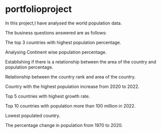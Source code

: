# portfolioproject
In this project,I have analysed the world population data.

The business questions answered are as follows:

The top 3 countries with highest population percentage.

Analysing Continent wise population percentage.

Establishing if there is a relationship between the area of the country and population percentage.

Relationship between the country rank and area of the country.

Country with the highest population increase from 2020 to 2022.

Top 5 countries with highest growth rate.

Top 10 countries with population more than 100 million in 2022.

Lowest populated country.

The percentage change in population from 1970 to 2020.
